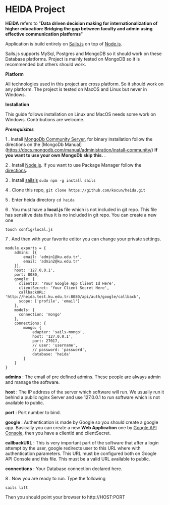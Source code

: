 # HEIDA Project

**HEIDA** refers to "**Data driven decision making for internationalization of higher education: Bridging the gap between faculty and admin using effective communication platforms**"


Application is build entirely on [Sails.js](http://sailsjs.org/) on top of [Node.js](https://nodejs.org).

Sails.js supports MySql, Postgres and MongoDB so it should work on these Database platforms. Project is mainly tested on MongoDB so it is recommended but others should work.

**Platform**

All technologies used in this project are cross platform. So it should work on any platform. The project is tested on MacOS and Linux but never in Windows.


**Installation**

This guide follows installation on Linux and MacOS needs some work on Windows. Contributions are welcome.

***Prerequisites***

1 . Install [MongoDb Community Server](https://www.mongodb.com/download-center?jmp=nav#community), for binary installation follow the directions on the [MongoDb Manual] (https://docs.mongodb.com/manual/administration/install-community/)
**If you want to use your own MongoDb skip this.**
.

2 . Install [Node.js](https://nodejs.org/en/download/current/). If you want to use Package Manager follow the [directions](https://nodejs.org/en/download/package-manager/).

3 . Install [sailsjs](http://sailsjs.org/) ``sudo npm -g install sails``

4 . Clone this repo, ``git clone https://github.com/kocun/heida.git``

5 . Enter heida directory ``cd heida``

6 . You must have a **local.js** file which is not included in git repo. This file has sensitive data thus it is no included in git repo. You can create a new one

``touch config/local.js``

7 . And then with your favorite editor you can change your private settings.

```
module.exports = {
    admins: [{
        email: 'admin1@ku.edu.tr',
        email: 'admin2@ku.edu.tr'
    }],
    host: '127.0.0.1',
    port: 8080,
    google: {
      clientID: 'Your Google App Client Id Here',
      clientSecret: 'Your Client Secret Here',
      callbackURL: 'http://heida.test.ku.edu.tr:8080/api/auth/google/callback',
      scope: ['profile', 'email']
    },
    models: {
      connection: 'mongo'
    },
    connections: {
        mongo: {
            adapter: 'sails-mongo',
            host: '127.0.0.1',
            port: 27017,
            // user: 'username',
            // password: 'password',
            database: 'heida'
        }
    }
}
```
**admins** : The email of pre defined admins. These people are always admin and manage the software.

**host** : The IP address of the server which software will run. We usually run it behind a public nginx Server and use 127.0.0.1 to run software which is not available to public.

**port** : Port number to bind.

**google** : Authentication is made by Google so you should create a google app. Basically you can create a new **Web Application** one by [Google API Console](https://console.developers.google.com), then you have a clientId and clientSecret.  

**callbackURL** : This is very important part of the software that after a login attempt by the user, google redirects user to this URL where with authentication parameters. This URL must be configured both on Google API Console and this file. This must be a valid URL available to public.

**connections** : Your Database connection declared here. 

8 . Now you are ready to run. Type the following

``sails lift``

Then you should point your browser to http://HOST:PORT


